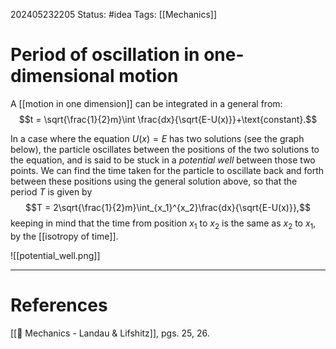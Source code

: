 202405232205
Status: #idea
Tags: [[Mechanics]]

# Period of oscillation in one-dimensional motion

A [[motion in one dimension]] can be integrated in a general from:
$$t = \sqrt{\frac{1}{2}m}\int \frac{dx}{\sqrt{E-U(x)}}+\text{constant}.$$

In a case where the equation $U(x) = E$ has two solutions (see the graph below), the particle oscillates between the positions of the two solutions to the equation, and is said to be stuck in a *potential well* between those two points. We can find the time taken for the particle to oscillate back and forth between these positions using the general solution above, so that the period $T$ is given by
$$T = 2\sqrt{\frac{1}{2}m}\int_{x_1}^{x_2}\frac{dx}{\sqrt{E-U(x)}},$$
keeping in mind that the time from position $x_1$ to $x_2$ is the same as $x_2$ to $x_1$, by the [[isotropy of time]].

![[potential_well.png]]

___
# References
[[📕 Mechanics - Landau & Lifshitz]], pgs. 25, 26.